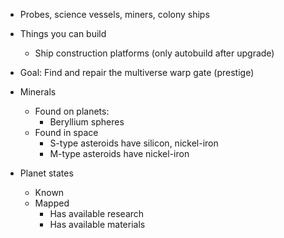 - Probes, science vessels, miners, colony ships
- Things you can build
  - Ship construction platforms (only autobuild after upgrade)
- Goal: Find and repair the multiverse warp gate (prestige)

- Minerals

  - Found on planets:
    - Beryllium spheres
  - Found in space
    - S-type asteroids have silicon, nickel-iron
    - M-type asteroids have nickel-iron

- Planet states
  - Known
  - Mapped
    - Has available research
    - Has available materials
